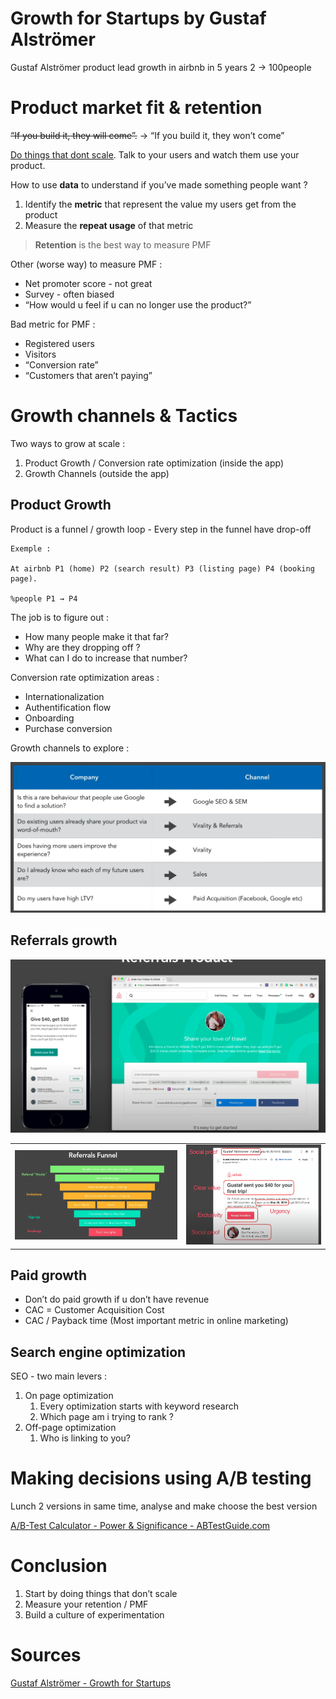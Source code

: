 # Growth for Startups by Gustaf Alströmer

Gustaf Alströmer product lead growth in airbnb in 5 years 2 → 100people

# Product market fit & retention

~~“If you build it, they will come”.~~ → “If you build it, they won’t come”

[Do things that dont scale](http://paulgraham.com/ds.html). Talk to your users and watch them use your product.

How to use **data** to understand if you’ve made something people want ?

1. Identify the **metric** that represent the value my users get from the product
2. Measure the **repeat usage** of that metric

> **Retention** is the best way to measure PMF

Other (worse way) to measure PMF :

- Net promoter score - not great
- Survey - often biased
- “How would u feel if u can no longer use the product?”

Bad metric for PMF :

- Registered users
- Visitors
- “Conversion rate”
- “Customers that aren’t paying”

# Growth channels & Tactics

Two ways to grow at scale :

1. Product Growth / Conversion rate optimization (inside the app)
2. Growth Channels (outside the app)

## Product Growth

Product is a funnel / growth loop - Every step in the funnel have drop-off

```
Exemple :

At airbnb P1 (home) P2 (search result) P3 (listing page) P4 (booking page).

%people P1 → P4
```

The job is to figure out :

- How many people make it that far?
- Why are they dropping off ?
- What can I do to increase that number?

Conversion rate optimization areas :

- Internationalization
- Authentification flow
- Onboarding
- Purchase conversion

Growth channels to explore :

![1](/@assets/5/1.png)

## Referrals growth

![2](/@assets/5/2.png)

|                        |                        |
| :--------------------: | :--------------------: |
| ![3](/@assets/5/3.png) | ![4](/@assets/5/4.png) |

## Paid growth

- Don’t do paid growth if u don’t have revenue
- CAC = Customer Acquisition Cost
- CAC / Payback time (Most important metric in online marketing)

## Search engine optimization

SEO - two main levers :

1. On page optimization
   1. Every optimization starts with keyword research
   2. Which page am i trying to rank ?
2. Off-page optimization
   1. Who is linking to you?

# Making decisions using A/B testing

Lunch 2 versions in same time, analyse and make choose the best version

[A/B-Test Calculator - Power & Significance - ABTestGuide.com](https://abtestguide.com/calc/)

# Conclusion

1. Start by doing things that don’t scale
2. Measure your retention / PMF
3. Build a culture of experimentation

# Sources

[Gustaf Alströmer - Growth for Startups](https://youtu.be/6lY9CYIY4pQ)
